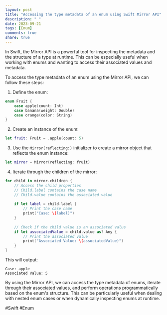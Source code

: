 ```yaml
---
layout: post
title: "Accessing the type metadata of an enum using Swift Mirror API"
description: " "
date: 2023-09-21
tags: [Enum]
comments: true
share: true
---
```


In Swift, the Mirror API is a powerful tool for inspecting the metadata and the structure of a type at runtime. This can be especially useful when working with enums and wanting to access their associated values and metadata.

To access the type metadata of an enum using the Mirror API, we can follow these steps:

1. Define the enum:

```swift
enum Fruit {
    case apple(count: Int)
    case banana(weight: Double)
    case orange(color: String)
}
```

2. Create an instance of the enum:


```swift
let fruit: Fruit = .apple(count: 5)
```

3. Use the `Mirror(reflecting:)` initializer to create a mirror object that reflects the enum instance:

```swift
let mirror = Mirror(reflecting: fruit)
```

4. Iterate through the children of the mirror:

```swift
for child in mirror.children {
    // Access the child properties
    // Child.label contains the case name
    // Child.value contains the associated value
    
    if let label = child.label {
        // Print the case name
        print("Case: \(label)")
    }
    
    // Check if the child value is an associated value
    if let associatedValue = child.value as? Any {
        // Print the associated value
        print("Associated Value: \(associatedValue)")
    }
}
```

This will output:

```
Case: apple
Associated Value: 5
```

By using the Mirror API, we can access the type metadata of enums, iterate through their associated values, and perform operations programmatically based on the enum's structure. This can be particularly useful when dealing with nested enum cases or when dynamically inspecting enums at runtime.

#Swift #Enum